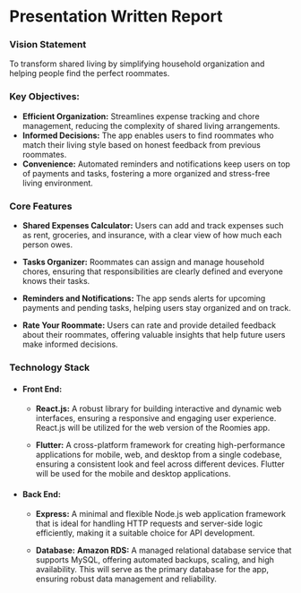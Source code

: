 # Presentation Written Report

### Vision Statement
To transform shared living by simplifying household organization and helping people find the perfect roommates.

### Key Objectives:

* **Efficient Organization:** Streamlines expense tracking and chore management, reducing the complexity of shared living arrangements.
* **Informed Decisions:** The app enables users to find roommates who match their living style based on honest feedback from previous roommates.
* **Convenience:** Automated reminders and notifications keep users on top of payments and tasks, fostering a more organized and stress-free living environment.


### Core Features

* **Shared Expenses Calculator:**
Users can add and track expenses such as rent, groceries, and insurance, with a clear view of how much each person owes.

* **Tasks Organizer:**
Roommates can assign and manage household chores, ensuring that responsibilities are clearly defined and everyone knows their tasks.

* **Reminders and Notifications:**
The app sends alerts for upcoming payments and pending tasks, helping users stay organized and on track.

* **Rate Your Roommate:**
Users can rate and provide detailed feedback about their roommates, offering valuable insights that help future users make informed decisions.

### Technology Stack

* #### Front End:
  * **React.js:**
  A robust library for building interactive and dynamic web interfaces, ensuring a responsive and engaging user experience. React.js will be utilized for the web version of the Roomies app.

  * **Flutter:**
  A cross-platform framework for creating high-performance applications for mobile, web, and desktop from a single codebase, ensuring a consistent look and feel across different devices. Flutter will be used for the mobile and desktop applications.

* #### Back End:

  * **Express:**
  A minimal and flexible Node.js web application framework that is ideal for handling HTTP requests and server-side logic efficiently, making it a suitable choice for API development.

  * **Database:**
    **Amazon RDS:**
    A managed relational database service that supports MySQL, offering automated backups, scaling, and high availability. This will serve as the primary database for the app, ensuring robust data management and reliability.